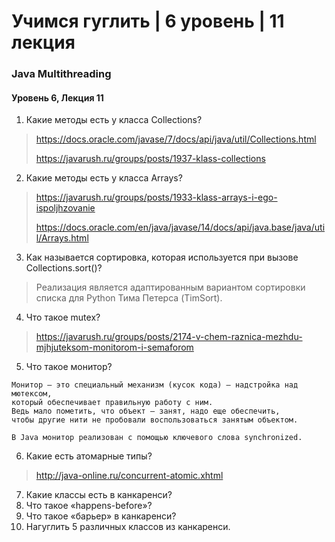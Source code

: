 # Учимся гуглить | 6 уровень | 11 лекция
### Java Multithreading
#### Уровень 6, Лекция 11

1. Какие методы есть у класса Collections?
> https://docs.oracle.com/javase/7/docs/api/java/util/Collections.html
> 
> https://javarush.ru/groups/posts/1937-klass-collections

2. Какие методы есть у класса Arrays?
> https://javarush.ru/groups/posts/1933-klass-arrays-i-ego-ispoljhzovanie
> 
> https://docs.oracle.com/en/java/javase/14/docs/api/java.base/java/util/Arrays.html
> 

3. Как называется сортировка, которая используется при вызове Collections.sort()?
> Реализация является адаптированным вариантом сортировки списка для Python Тима Петерса (TimSort).
> 
4. Что такое mutex?
> https://javarush.ru/groups/posts/2174-v-chem-raznica-mezhdu-mjhjuteksom-monitorom-i-semaforom
> 
5. Что такое монитор?
```
Монитор – это специальный механизм (кусок кода) – надстройка над мютексом, 
который обеспечивает правильную работу с ним. 
Ведь мало пометить, что объект – занят, надо еще обеспечить, 
чтобы другие нити не пробовали воспользоваться занятым объектом.

В Java монитор реализован с помощью ключевого слова synchronized.
```
6. Какие есть атомарные типы?
> http://java-online.ru/concurrent-atomic.xhtml

7. Какие классы есть в канкаренси?
8. Что такое «happens-before»?
9. Что такое «барьер» в канкаренси?
10. Нагуглить 5 различных классов из канкаренси.
